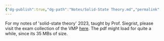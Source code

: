 ```yaml
---
{"dg-publish":true,"dg-path":"Notes/Solid-State Theory.md","permalink":"/notes/solid-state-theory/","updated":"2025-01-18T16:17:24.996+01:00"}
---
```


For my notes of 'solid-state theory' 2023, taught by Prof. Siegrist, please visit the exam collection of the VMP [here](https://exams.vmp.ethz.ch/user/mkoeberlin/document/notes2023). The pdf might load for quite a while, since its 35 MBs of size.